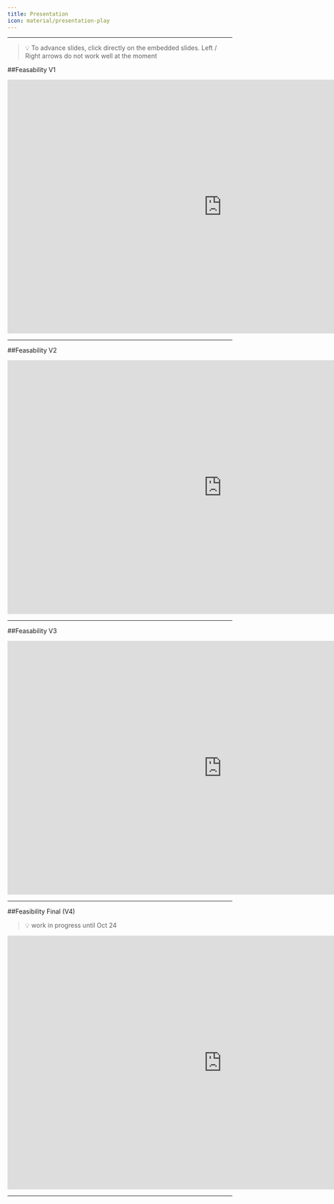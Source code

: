 ```yaml
---
title: Presentation
icon: material/presentation-play
---
```

---

> :bulb: To advance slides, click directly on the embedded slides. Left / Right arrows do not work well at the moment
  
##Feasability V1

<html markdown>
<iframe src="https://docs.google.com/presentation/d/e/2PACX-1vTND6lOAWzXteetUZDJzyxeEFMAvpb9-NW3UCBnQT5eD7vPR5DWOtI5tpNZfPo_4DnYZ26XEGnFf_iY/embed?start=false&loop=false&delayms=3000" frameborder="0" width="960" height="569" allowfullscreen="true" mozallowfullscreen="true" webkitallowfullscreen="true"></iframe>
</html>
  
--- 
  
##Feasability V2

<html markdown>
<iframe src="https://docs.google.com/presentation/d/e/2PACX-1vQQIXlBjMno9nqxHaXoNIClSaviZctsIuhnMd7T9dUmuPfIWKfeytngeu1QWAx2h5vgh9LiflhG1fyi/embed?start=false&loop=false&delayms=3000" frameborder="0" width="960" height="569" allowfullscreen="true" mozallowfullscreen="true" webkitallowfullscreen="true"></iframe>
</html>
  
---
  
##Feasability V3
  
<html markdown>
<iframe src="https://docs.google.com/presentation/d/e/2PACX-1vRQC9Yka0iw8GI_uF8YIHaUsgu_w9xcAzdYGbmWcGka-z7-RDiud5Os3wK0KPCj1eqdV-xQvDrC3URB/embed?start=false&loop=false&delayms=3000" frameborder="0" width="960" height="569" allowfullscreen="true" mozallowfullscreen="true" webkitallowfullscreen="true"></iframe>
</html>
  
---
  
##Feasibility Final (V4)
> :bulb: work in progress until Oct 24
<html markdown>
<iframe src="https://docs.google.com/presentation/d/e/2PACX-1vRf_mMhDVdSZ9inK6FKSTjyiGiPLGKbWQ4K_B4FQZzPLsceShlqBa6_Su6CUPK8ZAQmRA_E8TCw-pb2/embed?start=false&loop=false&delayms=3000" frameborder="0" width="960" height="569" allowfullscreen="true" mozallowfullscreen="true" webkitallowfullscreen="true"></iframe>
</html>
  
---
  